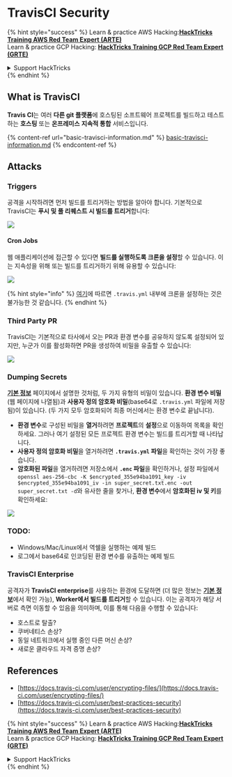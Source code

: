 # TravisCI Security

{% hint style="success" %}
Learn & practice AWS Hacking:<img src="/.gitbook/assets/image.png" alt="" data-size="line">[**HackTricks Training AWS Red Team Expert (ARTE)**](https://training.hacktricks.xyz/courses/arte)<img src="/.gitbook/assets/image.png" alt="" data-size="line">\
Learn & practice GCP Hacking: <img src="/.gitbook/assets/image (2).png" alt="" data-size="line">[**HackTricks Training GCP Red Team Expert (GRTE)**<img src="/.gitbook/assets/image (2).png" alt="" data-size="line">](https://training.hacktricks.xyz/courses/grte)

<details>

<summary>Support HackTricks</summary>

* [**구독 플랜**](https://github.com/sponsors/carlospolop)을 확인하세요!
* **💬 [**Discord 그룹**](https://discord.gg/hRep4RUj7f) 또는 [**telegram 그룹**](https://t.me/peass)에 가입하거나 **Twitter** 🐦 [**@hacktricks\_live**](https://twitter.com/hacktricks\_live)을 팔로우하세요.**
* **PR을 제출하여 해킹 트릭을 공유하세요:** [**HackTricks**](https://github.com/carlospolop/hacktricks) 및 [**HackTricks Cloud**](https://github.com/carlospolop/hacktricks-cloud) github 저장소.

</details>
{% endhint %}

## What is TravisCI

**Travis CI**는 여러 **다른 git 플랫폼**에 호스팅된 소프트웨어 프로젝트를 빌드하고 테스트하는 **호스팅** 또는 **온프레미스** **지속적 통합** 서비스입니다.

{% content-ref url="basic-travisci-information.md" %}
[basic-travisci-information.md](basic-travisci-information.md)
{% endcontent-ref %}

## Attacks

### Triggers

공격을 시작하려면 먼저 빌드를 트리거하는 방법을 알아야 합니다. 기본적으로 TravisCI는 **푸시 및 풀 리퀘스트 시 빌드를 트리거**합니다:

![](<../../.gitbook/assets/image (145).png>)

#### Cron Jobs

웹 애플리케이션에 접근할 수 있다면 **빌드를 실행하도록 크론을 설정**할 수 있습니다. 이는 지속성을 위해 또는 빌드를 트리거하기 위해 유용할 수 있습니다:

![](<../../.gitbook/assets/image (243).png>)

{% hint style="info" %}
[여기](https://github.com/travis-ci/travis-ci/issues/9162)에 따르면 `.travis.yml` 내부에 크론을 설정하는 것은 불가능한 것 같습니다.
{% endhint %}

### Third Party PR

TravisCI는 기본적으로 타사에서 오는 PR과 환경 변수를 공유하지 않도록 설정되어 있지만, 누군가 이를 활성화하면 PR을 생성하여 비밀을 유출할 수 있습니다:

![](<../../.gitbook/assets/image (208).png>)

### Dumping Secrets

[**기본 정보**](basic-travisci-information.md) 페이지에서 설명한 것처럼, 두 가지 유형의 비밀이 있습니다. **환경 변수 비밀**(웹 페이지에 나열됨)과 **사용자 정의 암호화 비밀**(base64로 `.travis.yml` 파일에 저장됨)이 있습니다. (두 가지 모두 암호화되어 최종 머신에서는 환경 변수로 끝납니다).

* **환경 변수**로 구성된 비밀을 **열거**하려면 **프로젝트**의 **설정**으로 이동하여 목록을 확인하세요. 그러나 여기 설정된 모든 프로젝트 환경 변수는 빌드를 트리거할 때 나타납니다.
* **사용자 정의 암호화 비밀**을 열거하려면 **`.travis.yml` 파일**을 확인하는 것이 가장 좋습니다.
* **암호화된 파일**을 열거하려면 저장소에서 **`.enc` 파일**을 확인하거나, 설정 파일에서 `openssl aes-256-cbc -K $encrypted_355e94ba1091_key -iv $encrypted_355e94ba1091_iv -in super_secret.txt.enc -out super_secret.txt -d`와 유사한 줄을 찾거나, **환경 변수**에서 **암호화된 iv 및 키**를 확인하세요:

![](<../../.gitbook/assets/image (81).png>)

### TODO:

* Windows/Mac/Linux에서 역쉘을 실행하는 예제 빌드
* 로그에서 base64로 인코딩된 환경 변수를 유출하는 예제 빌드

### TravisCI Enterprise

공격자가 **TravisCI enterprise**를 사용하는 환경에 도달하면 (더 많은 정보는 [**기본 정보**](basic-travisci-information.md#travisci-enterprise)에서 확인 가능), **Worker에서 빌드를 트리거**할 수 있습니다. 이는 공격자가 해당 서버로 측면 이동할 수 있음을 의미하며, 이를 통해 다음을 수행할 수 있습니다:

* 호스트로 탈출?
* 쿠버네티스 손상?
* 동일 네트워크에서 실행 중인 다른 머신 손상?
* 새로운 클라우드 자격 증명 손상?

## References

* [https://docs.travis-ci.com/user/encrypting-files/](https://docs.travis-ci.com/user/encrypting-files/)
* [https://docs.travis-ci.com/user/best-practices-security](https://docs.travis-ci.com/user/best-practices-security)

{% hint style="success" %}
Learn & practice AWS Hacking:<img src="/.gitbook/assets/image.png" alt="" data-size="line">[**HackTricks Training AWS Red Team Expert (ARTE)**](https://training.hacktricks.xyz/courses/arte)<img src="/.gitbook/assets/image.png" alt="" data-size="line">\
Learn & practice GCP Hacking: <img src="/.gitbook/assets/image (2).png" alt="" data-size="line">[**HackTricks Training GCP Red Team Expert (GRTE)**<img src="/.gitbook/assets/image (2).png" alt="" data-size="line">](https://training.hacktricks.xyz/courses/grte)

<details>

<summary>Support HackTricks</summary>

* [**구독 플랜**](https://github.com/sponsors/carlospolop)을 확인하세요!
* **💬 [**Discord 그룹**](https://discord.gg/hRep4RUj7f) 또는 [**telegram 그룹**](https://t.me/peass)에 가입하거나 **Twitter** 🐦 [**@hacktricks\_live**](https://twitter.com/hacktricks\_live)을 팔로우하세요.**
* **PR을 제출하여 해킹 트릭을 공유하세요:** [**HackTricks**](https://github.com/carlospolop/hacktricks) 및 [**HackTricks Cloud**](https://github.com/carlospolop/hacktricks-cloud) github 저장소.

</details>
{% endhint %}
